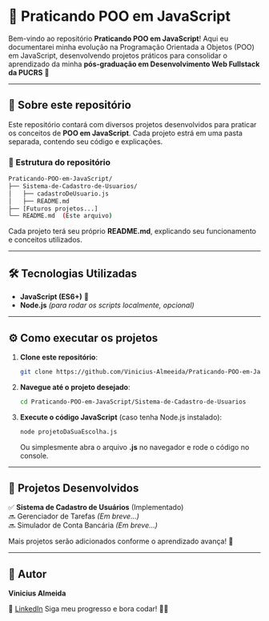 # 🚀 Praticando POO em JavaScript

Bem-vindo ao repositório **Praticando POO em JavaScript**! Aqui eu documentarei minha evolução na Programação Orientada a Objetos (POO) em JavaScript, desenvolvendo projetos práticos para consolidar o aprendizado da minha **pós-graduação em Desenvolvimento Web Fullstack da PUCRS** 🎯

---

## 📌 Sobre este repositório
Este repositório contará com diversos projetos desenvolvidos para praticar os conceitos de **POO em JavaScript**. Cada projeto estrá em uma pasta separada, contendo seu código e explicações.

### **📂 Estrutura do repositório**
```bash
Praticando-POO-em-JavaScript/
├── Sistema-de-Cadastro-de-Usuarios/
│   ├── cadastroDeUsuario.js
│   ├── README.md
├── [Futuros projetos...]
└── README.md  (Este arquivo)
```

Cada projeto terá seu próprio **README.md**, explicando seu funcionamento e conceitos utilizados.

---

## 🛠️ Tecnologias Utilizadas
- **JavaScript (ES6+)** 🚀
- **Node.js** *(para rodar os scripts localmente, opcional)*

---

## ⚙️ Como executar os projetos
1. **Clone este repositório**:
   ```bash
   git clone https://github.com/Vinicius-Almeeida/Praticando-POO-em-JavaScript.git
   ```
2. **Navegue até o projeto desejado**:
   ```bash
   cd Praticando-POO-em-JavaScript/Sistema-de-Cadastro-de-Usuarios
   ```
3. **Execute o código JavaScript** (caso tenha Node.js instalado):
   ```bash
   node projetoDaSuaEscolha.js
   ```
   Ou simplesmente abra o arquivo **.js** no navegador e rode o código no console.

---

## 📝 Projetos Desenvolvidos
✅ **Sistema de Cadastro de Usuários** (Implementado)  
🔜 Gerenciador de Tarefas *(Em breve...)*  
🔜 Simulador de Conta Bancária *(Em breve...)*  

Mais projetos serão adicionados conforme o aprendizado avança! 🚀

---

## 📌 Autor
**Vinicius Almeida**

💼 [LinkedIn](https://www.linkedin.com/in/vinicius-quadros1990/) 
Siga meu progresso e bora codar! 🚀🔥
